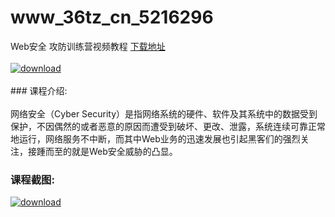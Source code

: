 # www_36tz_cn_5216296
Web安全 攻防训练营视频教程
[下载地址](http://www.36tz.cn/article/5216296 "下载地址")
<br/></br>[![download](http://36tz.cn/muke_img/2020_11_1-75-300x216.png "下载地址")](http://www.36tz.cn/article/5216296 "下载地址")
<br/></br>### 课程介绍:<br/></br>网络安全（Cyber Security）是指网络系统的硬件、软件及其系统中的数据受到保护，不因偶然的或者恶意的原因而遭受到破坏、更改、泄露，系统连续可靠正常地运行，网络服务不中断，而其中Web业务的迅速发展也引起黑客们的强烈关注，接踵而至的就是Web安全威胁的凸显。

### 课程截图:
[![download](http://36tz.cn/muke_img/2020_11_2-74.png "下载地址")](http://www.36tz.cn/article/5216296 "下载地址")
